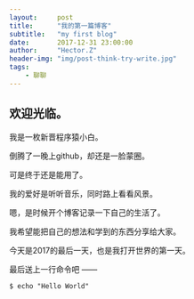 ```yaml
---
layout:     post
title:      "我的第一篇博客"
subtitle:   "my first blog"
date:       2017-12-31 23:00:00
author:     "Hector.Z"
header-img: "img/post-think-try-write.jpg"
tags:
    - 聊聊
---
```


## 欢迎光临。

我是一枚新晋程序猿小白。

倒腾了一晚上github，却还是一脸蒙圈。

可是终于还是能用了。

我的爱好是听听音乐，同时路上看看风景。

嗯，是时候开个博客记录一下自己的生活了。
 
我希望能把自己的想法和学到的东西分享给大家。

今天是2017的最后一天，也是我打开世界的第一天。

最后送上一行命令吧 ——

```
$ echo "Hello World"
```